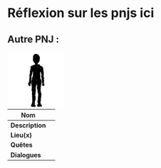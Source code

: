 # Réflexion sur les pnjs ici

## Autre PNJ :

<img src="../web/imgs/pnjs/inconu.png"  style="float: left;"/>

| Nom             |      |
| --------------- | ---- |
| **Description** |      |
| **Lieu(x)**     |      |
| **Quêtes**      |      |
| **Dialogues**   |      |